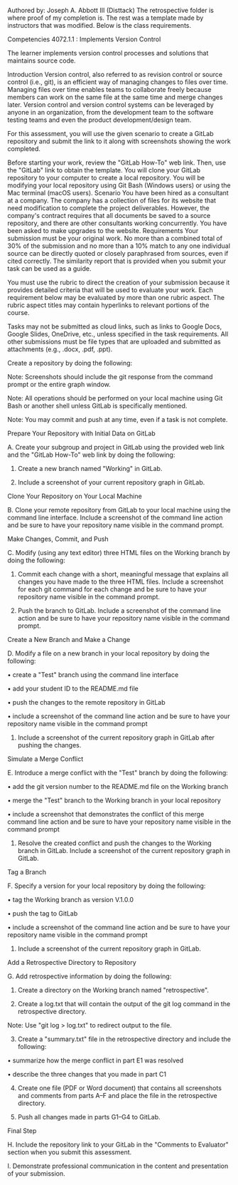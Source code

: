 Authored by: Joseph A. Abbott III (Disttack)
The retrospective folder is where proof of my completion is. The rest was a template made by instructors that was modified.
Below is the class requirements.

Competencies
4072.1.1 : Implements Version Control

The learner implements version control processes and solutions that maintains source code.

Introduction
Version control, also referred to as revision control or source control (i.e., git), is an efficient way of managing changes to files over time. Managing files over time enables teams to collaborate freely because members can work on the same file at the same time and merge changes later. Version control and version control systems can be leveraged by anyone in an organization, from the development team to the software testing teams and even the product development/design team.

For this assessment, you will use the given scenario to create a GitLab repository and submit the link to it along with screenshots showing the work completed.

Before starting your work, review the "GitLab How-To" web link. Then, use the "GitLab" link to obtain the template. You will clone your GitLab repository to your computer to create a local repository. You will be modifying your local repository using Git Bash (Windows users) or using the Mac terminal (macOS users).
Scenario
You have been hired as a consultant at a company. The company has a collection of files for its website that need modification to complete the project deliverables. However, the company's contract requires that all documents be saved to a source repository, and there are other consultants working concurrently. You have been asked to make upgrades to the website.
Requirements
Your submission must be your original work. No more than a combined total of 30% of the submission and no more than a 10% match to any one individual source can be directly quoted or closely paraphrased from sources, even if cited correctly. The similarity report that is provided when you submit your task can be used as a guide.

 

You must use the rubric to direct the creation of your submission because it provides detailed criteria that will be used to evaluate your work. Each requirement below may be evaluated by more than one rubric aspect. The rubric aspect titles may contain hyperlinks to relevant portions of the course.

 

Tasks may not be submitted as cloud links, such as links to Google Docs, Google Slides, OneDrive, etc., unless specified in the task requirements. All other submissions must be file types that are uploaded and submitted as attachments (e.g., .docx, .pdf, .ppt).

 

Create a repository by doing the following:

 

Note: Screenshots should include the git response from the command prompt or the entire graph window.

 

Note: All operations should be performed on your local machine using Git Bash or another shell unless GitLab is specifically mentioned.

 

Note: You may commit and push at any time, even if a task is not complete.

 

Prepare Your Repository with Initial Data on GitLab

A.  Create your subgroup and project in GitLab using the provided web link and the "GitLab How-To" web link by doing the following:

1.  Create a new branch named "Working" in GitLab.

2.  Include a screenshot of your current repository graph in GitLab.

 

Clone Your Repository on Your Local Machine

B.  Clone your remote repository from GitLab to your local machine using the command line interface. Include a screenshot of the command line action and be sure to have your repository name visible in the command prompt.

 

Make Changes, Commit, and Push

C.  Modify (using any text editor) three HTML files on the Working branch by doing the following:

1.  Commit each change with a short, meaningful message that explains all changes you have made to the three HTML files. Include a screenshot for each git command for each change and be sure to have your repository name visible in the command prompt.

2.  Push the branch to GitLab. Include a screenshot of the command line action and be sure to have your repository name visible in the command prompt.


Create a New Branch and Make a Change

D.  Modify a file on a new branch in your local repository by doing the following:

•   create a "Test" branch using the command line interface

•   add your student ID to the README.md file

•   push the changes to the remote repository in GitLab

•   include a screenshot of the command line action and be sure to have your repository name visible in the command prompt

1.  Include a screenshot of the current repository graph in GitLab after pushing the changes.

 

Simulate a Merge Conflict

E.  Introduce a merge conflict with the "Test" branch by doing the following:

•   add the git version number to the README.md file on the Working branch

•   merge the "Test" branch to the Working branch in your local repository

•   include a screenshot that demonstrates the conflict of this merge command line action and be sure to have your repository name visible in the command prompt

1.  Resolve the created conflict and push the changes to the Working branch in GitLab. Include a screenshot of the current repository graph in GitLab.

 

Tag a Branch

F.  Specify a version for your local repository by doing the following:

•   tag the Working branch as version V.1.0.0

•   push the tag to GitLab

•   include a screenshot of the command line action and be sure to have your repository name visible in the command prompt

1.  Include a screenshot of the current repository graph in GitLab.

 

Add a Retrospective Directory to Repository

G.  Add retrospective information by doing the following:

1.  Create a directory on the Working branch named "retrospective".

2.  Create a log.txt that will contain the output of the git log command in the retrospective directory.

 

Note: Use "git log > log.txt" to redirect output to the file.

 

3.  Create a "summary.txt" file in the retrospective directory and include the following:

•   summarize how the merge conflict in part E1 was resolved

•   describe the three changes that you made in part C1

4.  Create one file (PDF or Word document) that contains all screenshots and comments from parts A–F and place the file in the retrospective directory.

5.  Push all changes made in parts G1–G4 to GitLab.

 

Final Step

H.  Include the repository link to your GitLab in the "Comments to Evaluator" section when you submit this assessment.

 

I.  Demonstrate professional communication in the content and presentation of your submission.